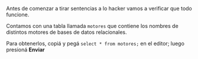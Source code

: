Antes de comenzar a tirar sentencias a lo hacker vamos
a verificar que todo funcione.

Contamos con una tabla llamada `motores` que contiene
los nombres de distintos motores de bases de datos relacionales.

Para obtenerlos, copiá y pegá `select * from motores;`
en el editor; luego presioná **Enviar**